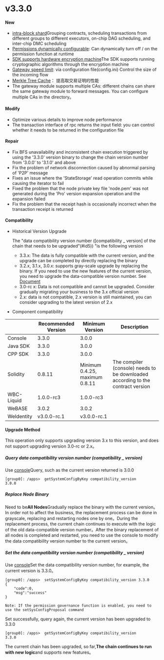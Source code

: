 # v3.3.0

#### New

* [intra-block shard](https://fisco-bcos-doc.readthedocs.io/zh_CN/release-3.3.0/docs/design/parallel/sharding.html)Grouping contracts, scheduling transactions from different groups to different executors, on-chip DAG scheduling, and inter-chip DMC scheduling
* [Permissions dynamically configurable](): Can dynamically turn off / on the permission function at runtime
* [SDK supports hardware encryption machine](https://fisco-bcos-doc.readthedocs.io/zh_CN/release-3.3.0/docs/design/hsm.html)The SDK supports running cryptographic algorithms through the encryption machine
* [Gateway speed limit](../../tutorial/air/config.md): via configuration file(config.ini) Control the size of the incoming flow
* [Merkle Tree Cache](https://github.com/FISCO-BCOS/FISCO-BCOS/pull/3430)： 提高取交易证明的性能
* The gateway module supports multiple CAs: different chains can share the same gateway module to forward messages. You can configure multiple CAs in the directory。

#### Modify

* Optimize various details to improve node performance
* The transaction interface of rpc returns the input field: you can control whether it needs to be returned in the configuration file

#### Repair

* Fix BFS unavailability and inconsistent chain execution triggered by using the '3.3.0' version binary to change the chain version number from '3.0.0' to '3.1.0' and above
* Fix the problem of network disconnection caused by abnormal parsing of 'P2P' message
* Fixes an issue where the 'StateStorage' read operation commits while causing the iterator to fail
* Fixed the problem that the node private key file 'node.pem' was not generated during the 'Pro' version expansion operation and the expansion failed
* Fix the problem that the receipt hash is occasionally incorrect when the transaction receipt is returned

#### Compatibility

* Historical Version Upgrade

  The "data compatibility version number ([compatibility _ version] of the chain that needs to be upgraded"(#id5)) "is the following version

  * 3.3.x: The data is fully compatible with the current version, and the upgrade can be completed by directly replacing the binary
  * 3.2.x, 3.1.x, 3.0.x: supports gray-scale upgrade by replacing the binary. If you need to use the new features of the current version, you need to upgrade the data-compatible version number. See [Document](#id5)
  * 3.0-rc x: Data is not compatible and cannot be upgraded. Consider gradually migrating your business to the 3.x official version
  * 2.x: data is not compatible, 2.x version is still maintained, you can consider upgrading to the latest version of 2.x

* Component compatibility

|            | Recommended Version| Minimum Version| Description|
| ---------- | ----------- | ------------------------ | ---------------------------------- |
| Console    | 3.3.0       | 3.0.0                    |                                    |
| Java SDK   | 3.3.0       | 3.0.0                    |                                    |
| CPP SDK    | 3.3.0       | 3.0.0                    |                                    |
| Solidity   | 0.8.11      | Minimum 0.4.25, maximum 0.8.11| The compiler (console) needs to be downloaded according to the contract version|
| WBC-Liquid | 1.0.0-rc3   | 1.0.0-rc3                |                                    |
| WeBASE     | 3.0.2       | 3.0.2                    |                                    |
| WeIdentity | v3.0.0-rc.1 | v3.0.0-rc.1              |                                    |

#### Upgrade Method

This operation only supports upgrading version 3.x to this version, and does not support upgrading version 3.0-rc or 2.x。

##### Query data compatibility version number (compatibility _ version)

Use [console](https://fisco-bcos-doc.readthedocs.io/zh_CN/latest/docs/operation_and_maintenance/console/console_commands.html#getsystemconfigbykey)Query, such as the current version returned is 3.0.0

``` 
[group0]: /apps>  getSystemConfigByKey compatibility_version
3.0.0
```

##### Replace Node Binary

Need to be**All Nodes**Gradually replace the binary with the current version。In order not to affect the business, the replacement process can be done in grayscale, replacing and restarting nodes one by one。During the replacement process, the current chain continues to execute with the logic of the old data-compatible version number。After the binary replacement of all nodes is completed and restarted, you need to use the console to modify the data compatibility version number to the current version。

##### Set the data compatibility version number (compatibility _ version)

Use [console](https://fisco-bcos-doc.readthedocs.io/zh_CN/latest/docs/operation_and_maintenance/console/console_commands.html#setsystemconfigbykey)Set the data compatibility version number, for example, the current version is 3.3.0。

```
[group0]: /apps>  setSystemConfigByKey compatibility_version 3.3.0
{
    "code":0,
    "msg":"success"
}

Note: If the permission governance function is enabled, you need to use the setSysConfigProposal command
```

Set successfully, query again, the current version has been upgraded to 3.3.0

``` 
[group0]: /apps>  getSystemConfigByKey compatibility_version
3.3.0
```

The current chain has been upgraded, so far,**The chain continues to run with new logic**and supports new features。
